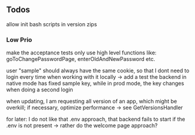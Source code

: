 ## Todos

allow init bash scripts in version zips

### Low Prio

make the acceptance tests only use high level functions like: goToChangePasswordPage, enterOldAndNewPassword etc.

user "sample" should always have the same cookie, so that I dont need to login every time when working with it locally
-> add a test the backend in native mode has fixed sample key, while in prod mode, the key changes when doing a second login


when updating, I am requesting all version of an app, which might be overkill; if necessary, optimize performance -> see GetVersionsHandler

for later: I do not like that .env approach, that backend fails to start if the .env is not present -> rather do the welcome page approach?
